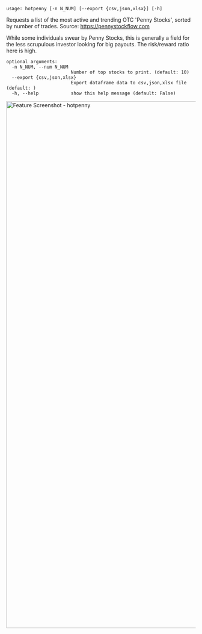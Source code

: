 ```
usage: hotpenny [-n N_NUM] [--export {csv,json,xlsx}] [-h]
```
Requests a list of the most active and trending OTC 'Penny Stocks', sorted by number of trades. Source: https://pennystockflow.com

While some individuals swear by Penny Stocks, this is generally a field for the less scrupulous investor looking for big payouts. The risk/reward ratio here is high. 

```
optional arguments:
  -n N_NUM, --num N_NUM
                        Number of top stocks to print. (default: 10)
  --export {csv,json,xlsx}
                        Export dataframe data to csv,json,xlsx file (default: )
  -h, --help            show this help message (default: False)
```
<img width="1400" alt="Feature Screenshot - hotpenny" src="https://user-images.githubusercontent.com/85772166/140338116-2c9b3185-c295-4652-b79b-b2b1e0b71a7e.png">
